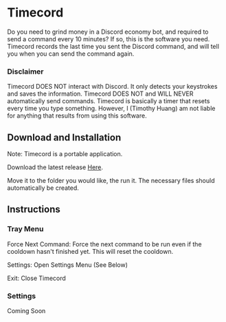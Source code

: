 # Timecord

Do you need to grind money in a Discord economy bot, and required to send a command every 10 minutes? If so, this is the software you need. Timecord records the last time you sent the Discord command, and will tell you when you can send the command again.

### Disclaimer

Timecord DOES NOT interact with Discord. It only detects your keystrokes and saves the information. Timecord DOES NOT and WILL NEVER automatically send commands. Timecord is basically a timer that resets every time you type something.  However, I (Timothy Huang) am not liable for anything that results from using this software.

## Download and Installation

Note: Timecord is a portable application.

Download the latest release [Here](https://github.com/timothymhuang/Timecord/releases).

Move it to the folder you would like, the run it. The necessary files should automatically be created.

## Instructions

### Tray Menu

Force Next Command: Force the next command to be run even if the cooldown hasn't finished yet. This will reset the cooldown.

Settings: Open Settings Menu (See Below)

Exit: Close Timecord

### Settings

Coming Soon
